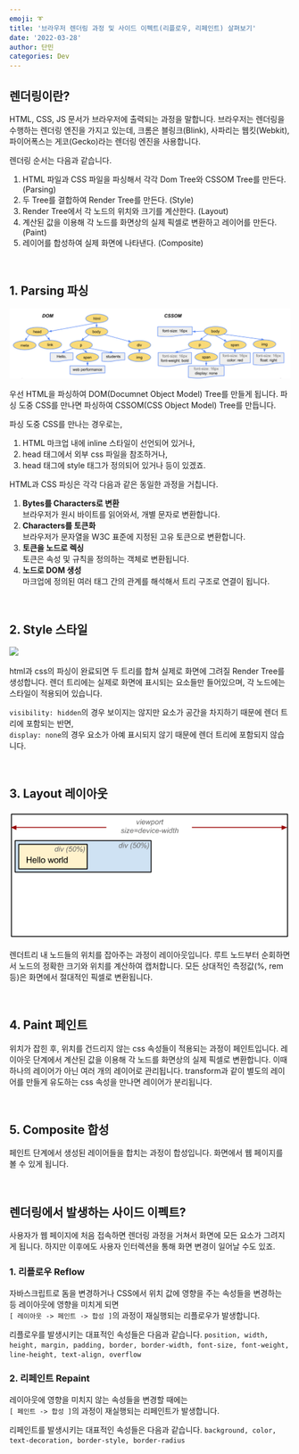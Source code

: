 ```yaml
---
emoji: ➰
title: '브라우저 렌더링 과정 및 사이드 이펙트(리플로우, 리페인트) 살펴보기'
date: '2022-03-28'
author: 단민
categories: Dev
---
```


## 렌더링이란?
HTML, CSS, JS 문서가 브라우저에 출력되는 과정을 말합니다. 브라우저는 렌더링을 수행하는 렌더링 엔진을 가지고 있는데, 크롬은 블링크(Blink), 사파리는 웹킷(Webkit), 파이어폭스는 게코(Gecko)라는 렌더링 엔진을 사용합니다.

렌더링 순서는 다음과 같습니다.

1. HTML 파일과 CSS 파일을 파싱해서 각각 Dom Tree와 CSSOM Tree를 만든다. (Parsing)
2. 두 Tree를 결합하여 Render Tree를 만든다. (Style)
3. Render Tree에서 각 노드의 위치와 크기를 계산한다. (Layout)
4. 계산된 값을 이용해 각 노드를 화면상의 실제 픽셀로 변환하고 레이어를 만든다. (Paint)
5. 레이어를 합성하여 실제 화면에 나타낸다. (Composite)

&nbsp;

## 1. Parsing 파싱

![](0.png)

우선 HTML을 파싱하여 DOM(Documnet Object Model) Tree를 만들게 됩니다. 파싱 도중 CSS를 만나면 파싱하여 CSSOM(CSS Object Model) Tree를 만듭니다.

파싱 도중 CSS를 만나는 경우로는,
1. HTML 마크업 내에 inline 스타일이 선언되어 있거나,
2. head 태그에서 외부 css 파일을 참조하거나,
3. head 태그에 style 태그가 정의되어 있거나 등이 있겠죠.

HTML과 CSS 파싱은 각각 다음과 같은 동일한 과정을 거칩니다.

1. **Bytes를 Characters로 변환**  
   브라우저가 원시 바이트를 읽어와서, 개별 문자로 변환합니다.
2. **Characters를 토큰화**  
   브라우저가 문자열을 W3C 표준에 지정된 고유 토큰으로 변환합니다.
3. **토큰을 노드로 렉싱**  
   토큰은 속성 및 규칙을 정의하는 객체로 변환됩니다.
4. **노드로 DOM 생성**  
   마크업에 정의된 여러 태그 간의 관계를 해석해서 트리 구조로 연결이 됩니다.

&nbsp;

## 2. Style 스타일

![](1.png)

html과 css의 파싱이 완료되면 두 트리를 합쳐 실제로 화면에 그려질 Render Tree를 생성합니다. 렌더 트리에는 실제로 화면에 표시되는 요소들만 들어있으며, 각 노드에는 스타일이 적용되어 있습니다.

`visibility: hidden`의 경우 보이지는 않지만 요소가 공간을 차지하기 때문에 렌더 트리에 포함되는 반면,  
`display: none`의 경우 요소가 아예 표시되지 않기 때문에 렌더 트리에 포함되지 않습니다.


&nbsp;

## 3. Layout 레이아웃

![](2.png)

렌더트리 내 노드들의 위치를 잡아주는 과정이 레이아웃입니다. 루트 노드부터 순회하면서 노드의 정확한 크기와 위치를 계산하여 캡처합니다. 모든 상대적인 측정값(%, rem 등)은 화면에서 절대적인 픽셀로 변환됩니다.

&nbsp;

## 4. Paint 페인트

위치가 잡힌 후, 위치를 건드리지 않는 css 속성들이 적용되는 과정이 페인트입니다. 레이아웃 단계에서 계산된 값을 이용해 각 노드를 화면상의 실제 픽셀로 변환합니다. 이때 하나의 레이어가 아닌 여러 개의 레이어로 관리됩니다. transform과 같이 별도의 레이어를 만들게 유도하는 css 속성을 만나면 레이어가 분리됩니다.

&nbsp;

## 5. Composite 합성

페인트 단계에서 생성된 레이어들을 합치는 과정이 합성입니다. 화면에서 웹 페이지를 볼 수 있게 됩니다.

&nbsp;

## 렌더링에서 발생하는 사이드 이펙트?

사용자가 웹 페이지에 처음 접속하면 렌더링 과정을 거쳐서 화면에 모든 요소가 그려지게 됩니다. 하지만 이후에도 사용자 인터렉션을 통해 화면 변경이 일어날 수도 있죠.

### 1. 리플로우 Reflow

자바스크립트로 돔을 변경하거나 CSS에서 위치 값에 영향을 주는 속성들을 변경하는 등 레이아웃에 영향을 미치게 되면  
`[ 레이아웃 -> 페인트 -> 합성 ]`의 과정이 재실행되는 리플로우가 발생합니다.

리플로우를 발생시키는 대표적인 속성들은 다음과 같습니다.
`position, width, height, margin, padding, border, border-width, font-size, font-weight, line-height, text-align, overflow`

### 2. 리페인트 Repaint

레이아웃에 영향을 미치지 않는 속성들을 변경할 때에는  
`[ 페인트 -> 합성 ]`의 과정이 재실행되는 리페인트가 발생합니다.

리페인트를 발생시키는 대표적인 속성들은 다음과 같습니다.
`background, color, text-decoration, border-style, border-radius`